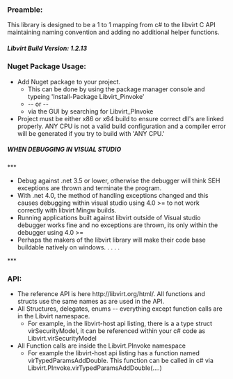 <h3>Preamble:</h3>
<p>This library is designed to be a 1 to 1 mapping from c# to the libvirt C API maintaining naming convention and adding no additional helper functions.</p>
<h5>Libvirt Build Version: 1.2.13</h5>
<h3>Nuget Package Usage:</h3>
<ul>
<li>
  Add Nuget package to your project.
  <ul>
  <li>
  This can be done by using the package manager console and typeing 'Install-Package Libvirt_Pinvoke' 
  </li>
  <li>
    -- or --
  </li>
  <li>
    via the GUI by searching for Libvirt_PInvoke
  </li>
  </ul>
</li>
  <li>
 Project must be either x86 or x64 build to ensure correct dll's are linked properly. ANY CPU is not a valid build configuration and a compiler error will be generated if you try to build with 'ANY CPU.'
  </li>
</ul>

<h5>WHEN DEBUGGING IN VISUAL STUDIO</h5>
***
<ul>
<li>
Debug against .net 3.5 or lower, otherwise the debugger will think SEH exceptions are thrown and terminate the program.
</li>
<li>With .net 4.0, the method of handling exceptions changed and this causes debugging within visual studio using 4.0 >= to not work correctly with libvirt Mingw builds.</li>
<li>Running applications built against libvirt outside of Visual studio debugger works fine and no exceptions are thrown, its only within the debugger using 4.0 >=</li>
<li>Perhaps the makers of the libvirt library will make their code base buildable natively on windows. . . . .</li>
</ul>
***
<h3>API:</h3>
<ul>
 <li>
 The reference API is here http://libvirt.org/html/. All functions and structs use the same names as are used in the API.
 </li>
  <li>
 All Structures, delegates, enums -- everything except function calls are in the Libvirt namespace.
 <ul>
 <li>
 For example, in the libvirt-host api listing, there is a a type struct virSecurityModel, it can be referenced within your c# code as Libvirt.virSecurityModel
 </li>
 </ul>
 </li>
   <li>
 All Function calls are inside the Libvirt.PInvoke namespace
 <ul>
 <li>
For example the libvirt-host api listing has a function named virTypedParamsAddDouble. This function can be called in c# via Libvirt.PInvoke.virTypedParamsAddDouble(....)
 </li>
 </ul>
</ul>
<br/> 


